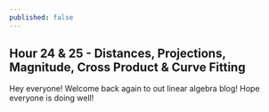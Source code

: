 ```yaml
---
published: false
---
```

## Hour 24 & 25 - Distances, Projections, Magnitude, Cross Product & Curve Fitting

Hey everyone! Welcome back again to out linear algebra blog! Hope everyone is doing well!

